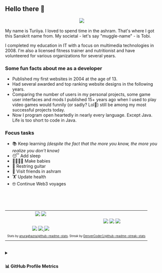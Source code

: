 ## Hello there 👋

<div align="center"><img src="https://capsule-render.vercel.app/api?type=waving&color=gradient&height=110&section=header&animation=twinkling" /></div>

My name is Turiiya. I loved to spend time in the ashram. That's where I got this Sanskrit name from. My societal - let's say "muggle-name" - is Tobi.

I completed my education in IT with a focus on multimedia technologies in 2008. I'm also a licensed fitness trainer and nutritionist and have volunteered for various organizations for several years.

### Some fun facts about me as a developer

- Published my first websites in 2004 at the age of 13.
- Had several awarded and top ranking website designs in the following years.
- Comparing the number of users in my personal projects, some game user interfaces and mods I published 15+ years ago when I used to play video games would funnily (or sadly? Lol🙈) still be among my most successful projects today.
- Now I program open heartedly in nearly every language. Except Java. Life is too short to code in Java.

### Focus tasks

- 📚 Keep learning _(despite the fact that the more you know, the more you realize you don't know)_
- 😴 Add sleep
- 👨‍👩‍👧‍👦 Make babies
- 🎸 Restring guitar
- 🧘 Visit friends in ashram
- 🏋️ Update health
- 🤓 Continue Web3 voyages

##

<br>

<div>
	<section align="center">
		&nbsp; &nbsp;
		<table align="center">
			<tr>
				<td>
					<img width="360" src="./empty-path/fix-alignment-on-mobile.gif">
					<img width="360" src="https://github-readme-stats-onx08y1iw-tobealive.vercel.app/api?username=tobealive&count_private=true&include_orgs=true&show_icons=true&theme=tokyonight&border_color=15161e">
					<h2></h2>
					<img width="360" src="./empty-path/fix-alignment-on-mobile.gif">
					<a href="https://github.com/DenverCoder1/github-readme-streak-stats">
					<img width="360" src="https://streak-stats.demolab.com/?user=tobealive&theme=tokyonight&border=15161e&stroke=15161e">
					</a>
					<img width="360" src="./empty-path/fix-alignment-on-mobile.gif">
				</td>
				<td>
					<img width="360" src="./empty-path/fix-alignment-on-mobile.gif">
					<img width="270" src="https://github-readme-stats-onx08y1iw-tobealive.vercel.app/api/top-langs/?username=tobealive&count_private=true&include_orgs=true&langs_count=8&hide=nix,javascript,vue,c%23,css,scss,html&exclude_repo=jikan,1blu-svelte-mail-setup,mail-setup-euromet&theme=tokyonight&border_color=15161e">
					<img width="360" src="./empty-path/fix-alignment-on-mobile.gif">
				</td>
			<tr>
				<td colspan="2" align="right">
					<sub>
					<sup>Stats by <a href="https://github.com/anuraghazra/github-readme-stats">anuraghazra/github-readme-stats</a>. Streak by <a href="https://github.com/DenverCoder1/github-readme-streak-stats">DenverCoder1/github-readme-streak-stats</a></sup>
					</sub>
				</td>
			</tr>
		</table>
	</section>
	<div>&nbsp;</div>
	<section>
		<details>
			<summary>
				<sub>
					<sup>
						<h2>📊 GitHub Profile Metrics</h2>
					</sup>
				</sub>
			</summary>
			<table align="center">
				<tr>
					<td>
						<br>
						<a href="https://github.com/tobealive"><img align="center" width="420" src="assets/base.svg" alt="Base" /></a><br>
						<img width="360" src="./empty-path/fix-alignment-on-mobile.gif">
					</td>
					<td>
						<sub><em>Default Analysis - Profile Repositories</em></sub><br>
						<a href="https://github.com/tobealive"><img align="center" width="420" src="assets/langs-all.svg" alt="All Commits Analysis"></a><br>
						<br>
						<sub><em>Indepth Analysis - Public Commits (Category: "Programming")</em></sub><br>
						<a href="https://github.com/tobealive"><img align="center" width="420" src="assets/langs-indepth-programming.svg" alt="Programming Category Analysis"></a><br>
						<br>
						<sub><em>Default Analysis - Recent Commits (30 Days)</em></sub><br>
						<a href="https://github.com/tobealive"><img align="center" width="420" src="assets/langs-recent.svg" alt="Recent Analysis"></a><br>
						<a href="https://github.com/tobealive"><img width="360" src="./empty-path/fix-alignment-on-mobile.gif"></a>
					</td>
				</tr>
				<tr>
					<td colspan="2" align="right">
						<sub>
						<sup>Profile Analysis & Language Activity. Generated with <a href="https://github.com/lowlighter/metrics">lowlighter/metrics</a></sup>
						</sub>
					</td>
				</tr>
			</table>
		</details>
	</section>
	<div align="center">
		<!--<footer><img src="https://capsule-render.vercel.app/api?type=waving&color=gradient&height=110&section=footer&animation=twinkling" /></footer>-->
	</div>
</div>
